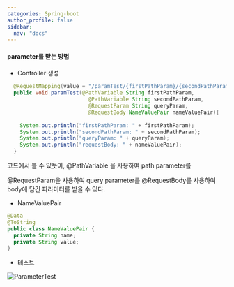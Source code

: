 ```yaml
---
categories: Spring-boot
author_profile: false
sidebar:
  nav: "docs"
---
```




#### parameter를 받는 방법



* Controller 생성

```java
  @RequestMapping(value = "/paramTest/{firstPathParam}/{secondPathParam}")
  public void paramTest(@PathVariable String firstPathParam, 
                          @PathVariable String secondPathParam, 
                          @RequestParam String queryParam, 
                          @RequestBody NameValuePair nameValuePair){
    
    System.out.println("firstPathParam: " + firstPathParam);
    System.out.println("secondPathParam: " + secondPathParam);
    System.out.println("queryParam: " + queryParam);
    System.out.println("requestBody: " + nameValuePair);
  }
```

코드에서 볼 수 있듯이, @PathVariable 을 사용하여 path parameter를

@RequestParam을 사용하여 query parameter를 @RequestBody를 사용하여 body에 담긴 파라미터를 받을 수 있다.



* NameValuePair

```java
@Data
@ToString
public class NameValuePair {
  private String name;
  private String value;
}
```



* 테스트

![ParameterTest](..\..\image\2022-01-15\ParameterTest.PNG)